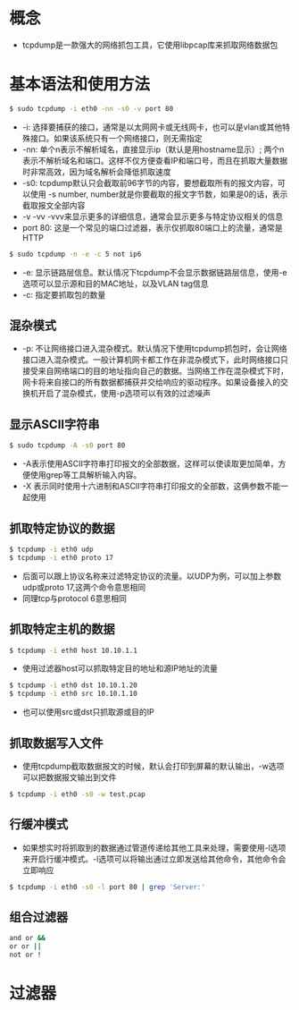 # 概念

- tcpdump是一款强大的网络抓包工具，它使用libpcap库来抓取网络数据包

# 基本语法和使用方法

```bash
$ sudo tcpdump -i eth0 -nn -s0 -v port 80
```

- -i: 选择要捕获的接口，通常是以太网网卡或无线网卡，也可以是vlan或其他特殊接口。如果该系统只有一个网络接口，则无需指定
- -nn: 单个n表示不解析域名，直接显示ip（默认是用hostname显示）; 两个n表示不解析域名和端口。这样不仅方便查看IP和端口号，而且在抓取大量数据时非常高效，因为域名解析会降低抓取速度
- -s0: tcpdump默认只会截取前96字节的内容，要想截取所有的报文内容，可以使用 -s number, number就是你要截取的报文字节数，如果是0的话，表示截取报文全部内容
- -v -vv -vvv来显示更多的详细信息，通常会显示更多与特定协议相关的信息
- port 80: 这是一个常见的端口过滤器，表示仅抓取80端口上的流量，通常是HTTP

```bash
$ sudo tcpdump -n -e -c 5 not ip6
```

- -e: 显示链路层信息。默认情况下tcpdump不会显示数据链路层信息，使用-e选项可以显示源和目的MAC地址，以及VLAN tag信息
- -c: 指定要抓取包的数量

## 混杂模式

- -p: 不让网络接口进入混杂模式。默认情况下使用tcpdump抓包时，会让网络接口进入混杂模式。一般计算机网卡都工作在非混杂模式下，此时网络接口只接受来自网络端口的目的地址指向自己的数据。当网络工作在混杂模式下时，网卡将来自接口的所有数据都捕获并交给响应的驱动程序。如果设备接入的交换机开启了混杂模式，使用-p选项可以有效的过滤噪声

## 显示ASCII字符串

```bash
$ sudo tcpdump -A -s0 port 80
```

- -A表示使用ASCII字符串打印报文的全部数据，这样可以使读取更加简单，方便使用grep等工具解析输入内容。 
- -X 表示同时使用十六进制和ASCII字符串打印报文的全部数，这俩参数不能一起使用

## 抓取特定协议的数据

```bash
$ tcpdump -i eth0 udp
$ tcpdump -i eth0 proto 17
```

- 后面可以跟上协议名称来过滤特定协议的流量。以UDP为例，可以加上参数 udp或proto 17,这两个命令意思相同
- 同理tcp与protocol 6意思相同

## 抓取特定主机的数据

```bash
$ tcpdump -i eth0 host 10.10.1.1
```

- 使用过滤器host可以抓取特定目的地址和源IP地址的流量

```bash
$ tcpdump -i eth0 dst 10.10.1.20
$ tcpdump -i eth0 src 10.10.1.10
```

- 也可以使用src或dst只抓取源或目的IP

## 抓取数据写入文件

- 使用tcpdump截取数据报文的时候，默认会打印到屏幕的默认输出，-w选项可以把数据报文输出到文件

```bash
$ tcpdump -i eth0 -s0 -w test.pcap
```

## 行缓冲模式

- 如果想实时将抓取到的数据通过管道传递给其他工具来处理，需要使用-l选项来开启行缓冲模式。-l选项可以将输出通过立即发送给其他命令，其他命令会立即响应

```bash
$ tcpdump -i eth0 -s0 -l port 80 | grep 'Server:'
```

## 组合过滤器

```bash
and or &&
or or ||
not or !
```

# 过滤器

